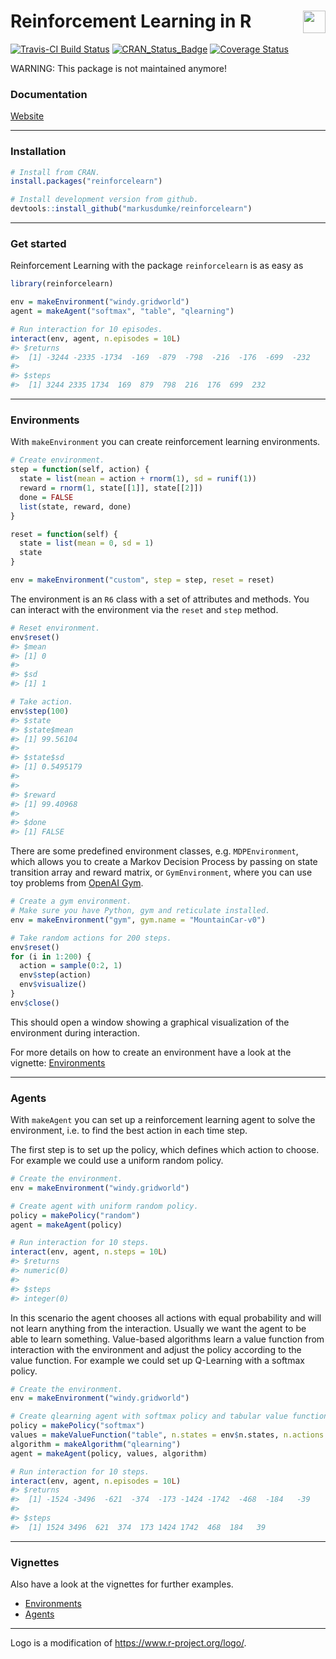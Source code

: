 
Reinforcement Learning in R <img src="man/figures/logo.png" align="right" height="36"/>
=======================================================================================

[![Travis-CI Build Status](https://travis-ci.org/markusdumke/reinforcelearn.svg?branch=master)](https://travis-ci.org/markusdumke/reinforcelearn) [![CRAN\_Status\_Badge](http://www.r-pkg.org/badges/version/reinforcelearn)](https://cran.r-project.org/package=reinforcelearn) [![Coverage Status](https://img.shields.io/codecov/c/github/markusdumke/reinforcelearn/master.svg?maxAge=600)](https://codecov.io/github/markusdumke/reinforcelearn?branch=master)

WARNING: This package is not maintained anymore!

### Documentation

[Website](https://markusdumke.github.io/reinforcelearn)

------------------------------------------------------------------------

### Installation

``` r
# Install from CRAN.
install.packages("reinforcelearn")

# Install development version from github.
devtools::install_github("markusdumke/reinforcelearn")
```

------------------------------------------------------------------------

### Get started

Reinforcement Learning with the package `reinforcelearn` is as easy as

``` r
library(reinforcelearn)

env = makeEnvironment("windy.gridworld")
agent = makeAgent("softmax", "table", "qlearning")

# Run interaction for 10 episodes.
interact(env, agent, n.episodes = 10L)
#> $returns
#>  [1] -3244 -2335 -1734  -169  -879  -798  -216  -176  -699  -232
#> 
#> $steps
#>  [1] 3244 2335 1734  169  879  798  216  176  699  232
```

------------------------------------------------------------------------

### Environments

With `makeEnvironment` you can create reinforcement learning environments.

``` r
# Create environment.
step = function(self, action) {
  state = list(mean = action + rnorm(1), sd = runif(1))
  reward = rnorm(1, state[[1]], state[[2]])
  done = FALSE
  list(state, reward, done)
}

reset = function(self) {
  state = list(mean = 0, sd = 1)
  state
}

env = makeEnvironment("custom", step = step, reset = reset)
```

The environment is an `R6` class with a set of attributes and methods. You can interact with the environment via the `reset` and `step` method.

``` r
# Reset environment.
env$reset()
#> $mean
#> [1] 0
#> 
#> $sd
#> [1] 1

# Take action.
env$step(100)
#> $state
#> $state$mean
#> [1] 99.56104
#> 
#> $state$sd
#> [1] 0.5495179
#> 
#> 
#> $reward
#> [1] 99.40968
#> 
#> $done
#> [1] FALSE
```

There are some predefined environment classes, e.g. `MDPEnvironment`, which allows you to create a Markov Decision Process by passing on state transition array and reward matrix, or `GymEnvironment`, where you can use toy problems from [OpenAI Gym](https://gym.openai.com/).

``` r
# Create a gym environment.
# Make sure you have Python, gym and reticulate installed.
env = makeEnvironment("gym", gym.name = "MountainCar-v0")

# Take random actions for 200 steps.
env$reset()
for (i in 1:200) {
  action = sample(0:2, 1)
  env$step(action)
  env$visualize()
}
env$close()
```

This should open a window showing a graphical visualization of the environment during interaction.

For more details on how to create an environment have a look at the vignette: [Environments](https://markusdumke.github.io/reinforcelearn/articles/environments.html)

------------------------------------------------------------------------

### Agents

With `makeAgent` you can set up a reinforcement learning agent to solve the environment, i.e. to find the best action in each time step.

The first step is to set up the policy, which defines which action to choose. For example we could use a uniform random policy.

``` r
# Create the environment.
env = makeEnvironment("windy.gridworld")

# Create agent with uniform random policy.
policy = makePolicy("random")
agent = makeAgent(policy)

# Run interaction for 10 steps.
interact(env, agent, n.steps = 10L)
#> $returns
#> numeric(0)
#> 
#> $steps
#> integer(0)
```

In this scenario the agent chooses all actions with equal probability and will not learn anything from the interaction. Usually we want the agent to be able to learn something. Value-based algorithms learn a value function from interaction with the environment and adjust the policy according to the value function. For example we could set up Q-Learning with a softmax policy.

``` r
# Create the environment.
env = makeEnvironment("windy.gridworld")

# Create qlearning agent with softmax policy and tabular value function.
policy = makePolicy("softmax")
values = makeValueFunction("table", n.states = env$n.states, n.actions = env$n.actions)
algorithm = makeAlgorithm("qlearning")
agent = makeAgent(policy, values, algorithm)

# Run interaction for 10 steps.
interact(env, agent, n.episodes = 10L)
#> $returns
#>  [1] -1524 -3496  -621  -374  -173 -1424 -1742  -468  -184   -39
#> 
#> $steps
#>  [1] 1524 3496  621  374  173 1424 1742  468  184   39
```

------------------------------------------------------------------------

### Vignettes

Also have a look at the vignettes for further examples.

-   [Environments](https://markusdumke.github.io/reinforcelearn/articles/environments.html)
-   [Agents](https://markusdumke.github.io/reinforcelearn/articles/agents.html)

------------------------------------------------------------------------

Logo is a modification of <https://www.r-project.org/logo/>.
